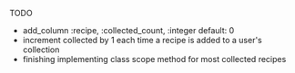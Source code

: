 TODO
  - add_column :recipe, :collected_count, :integer default: 0
  - increment collected by 1 each time a recipe is added to a user's collection
  - finishing implementing class scope method for most collected recipes
